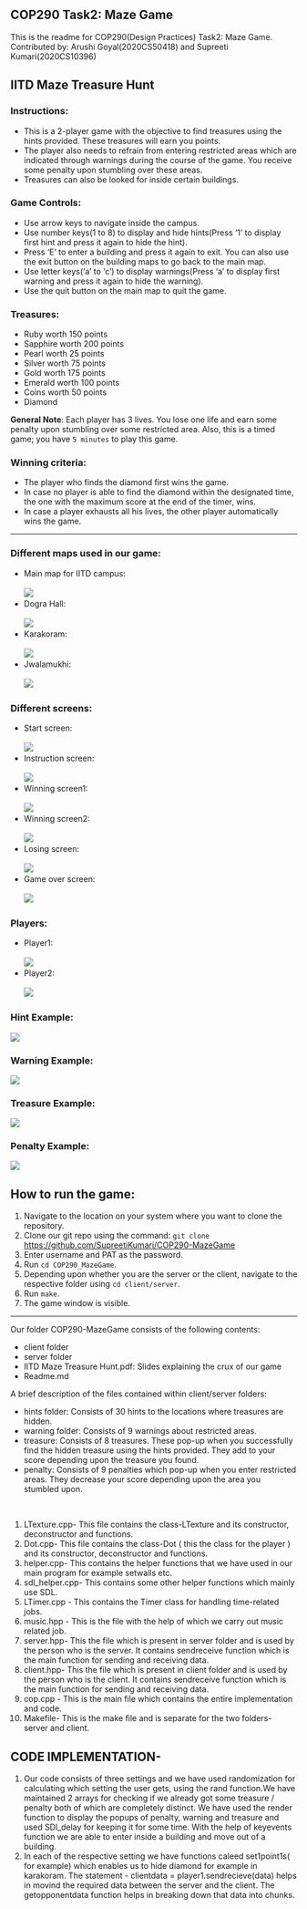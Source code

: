 ## COP290 Task2: Maze Game
This is the readme for COP290(Design Practices) Task2: Maze Game.<br>
Contributed by: Arushi Goyal(2020CS50418) and Supreeti Kumari(2020CS10396)<br>

## IITD Maze Treasure Hunt

### Instructions:
- This is a 2-player game with the objective to find treasures using the hints provided. These treasures will earn you points. 
- The player also needs to refrain from entering restricted areas which are indicated through warnings during the course of the game. You receive some penalty upon stumbling over these areas.
- Treasures can also be looked for inside certain buildings.

### Game Controls:
- Use arrow keys to navigate inside the campus.
- Use number keys(1 to 8) to display and hide hints(Press ‘1’ to display first hint and press it again to hide the hint).
- Press ‘E’ to enter a building and press it again to  exit. You can also use the exit button on the building maps to go back to the main map.
- Use letter keys(‘a’ to ‘c’) to display warnings(Press ‘a’ to display first warning and press it again to hide the warning).
- Use the quit button on the main map to quit the game.

### Treasures:
- Ruby worth 150 points
- Sapphire worth 200 points
- Pearl worth 25 points
- Silver worth 75 points
- Gold worth 175 points
- Emerald worth 100 points
- Coins worth 50 points
- Diamond

**General Note**: Each player has 3 lives. You lose one life and earn some penalty upon stumbling over some restricted area. Also, this is a timed game; you have ``` 5 minutes ``` to play this game.<br>

### Winning criteria:

- The player who finds the diamond first wins the game.
- In case no player is able to find the diamond within the designated time, the one with the maximum score at the end of the timer, wins.
- In case a player exhausts all his lives, the other player automatically wins the game. 

---

### Different maps used in our game:

- Main map for IITD campus:<br><br>![](client/resources/background.png)
- Dogra Hall: <br><br> ![](client/resources/dograhall.png)
- Karakoram:<br><br>![](client/resources/karakoram.png)
- Jwalamukhi:<br><br>![](client/resources/jwalamukhi.png)

### Different screens:

- Start screen: <br><br>![](client/resources/startmenu.png)
- Instruction screen: <br><br>![](client/resources/okmenu.png)
- Winning screen1: <br><br>![](client/resources/gamewon.png)
- Winning screen2: <br><br>![](client/resources/gamewon1.png)
- Losing screen: <br><br>![](client/resources/gameover.png)
- Game over screen: <br><br>![](client/resources/gamefinish.png)

### Players:

- Player1: <br><br>![](client/resources/player1.png)      
- Player2: <br><br>![](client/resources/player2.png)

### Hint Example:
![](client/hints/hint1.png)<br>

### Warning Example:
![](client/warning/warning1.png)<br>

### Treasure Example:
![](client/treasure/ruby.png)<br>

### Penalty Example:
![](client/penalty/penalty1.png)    

## How to run the game:

1. Navigate to the location on your system where you want to clone the repository.
2. Clone our git repo using the command: ``` git clone ```  https://github.com/SupreetiKumari/COP290-MazeGame
3. Enter username and PAT as the password.
4. Run ``` cd COP290_MazeGame ```.
5. Depending upon whether you are the server or the client, navigate to the respective folder using ``` cd client/server ```.
6. Run ``` make ```.
7. The game window is visible.

---
Our folder COP290-MazeGame consists of the following contents:

- client folder
- server folder
- IITD Maze Treasure Hunt.pdf: Slides explaining the crux of our game
- Readme.md

A brief description of the files contained within client/server folders:

- hints folder: Consists of 30 hints to the locations where treasures are hidden. 
- warning folder: Consists of 9 warnings about restricted areas.
- treasure: Consists of 8 treasures. These pop-up when you successfully find the hidden treasure using the hints provided. They add to your score depending upon the treasure you found.
- penalty: Consists of 9 penalties which pop-up when you enter restricted areas. They decrease your score depending upon the area you stumbled upon.
<br>

1. LTexture.cpp- This file contains the class-LTexture and its constructor, deconstructor and functions.
2. Dot.cpp- This file contains the class-Dot ( this the class for the player ) and its constructor, deconstructor and functions.
3. helper.cpp- This contains the helper functions that we have used in our main program for example setwalls etc.
4. sdl_helper.cpp- This contains some other helper functions which mainly use SDL.
5. LTimer.cpp - This contains the Timer class for handling time-related jobs.
6. music.hpp - This is the file with the help of which we carry out music related job.
7. server.hpp- This the file which is present in server folder and is used by the person who is the server. It contains sendreceive function which is the main function for sending and receiving data.
8. client.hpp- This the file which is present in client folder and is used by the person who is the client. It contains sendreceive function which is the main function for sending and receiving data.
9. cop.cpp - This is the main file which contains the entire implementation and code.
10. Makefile- This is the make file and is separate for the two folders- server and client.


## CODE IMPLEMENTATION-

1. Our code consists of three settings and we have used randomization for calculating which setting the user gets, using the rand function.We have maintained 2 arrays for checking if we already got some treasure / penalty both of which are completely distinct. We have used the render function to display the popups of penalty, warning and treasure and used SDl_delay for keeping it for some time. With the help of keyevents function we are able to enter inside a building and move out of a building. 
2. In each of the respective setting we have functions caleed set1point1s( for example) which enables us to hide diamond for example in karakoram. The statement - clientdata = player1.sendrecieve(data) helps in movind the required data between the server and the client. The getopponentdata function helps in breaking down that data into chunks.
